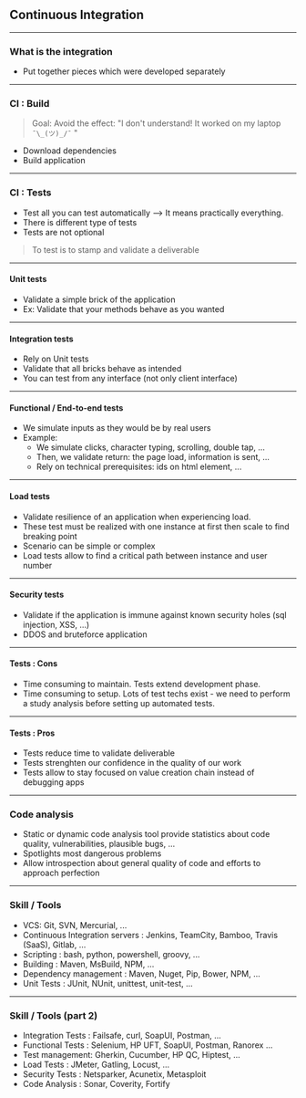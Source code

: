 ## Continuous Integration

----

### What is the integration

* Put together pieces which were developed separately

----

### CI : Build

> Goal: Avoid the effect: "I don't understand! It worked on my laptop `¯\_(ツ)_/¯` "

* Download dependencies
* Build application

----

### CI : Tests

* Test all you can test automatically --> It means practically everything.
* There is different type of tests
* Tests are not optional

> To test is to stamp and validate a deliverable

----

#### Unit tests

* Validate a simple brick of the application
* Ex: Validate that your methods behave as you wanted

----

#### Integration tests

* Rely on Unit tests
* Validate that all bricks behave as intended
* You can test from any interface (not only client interface)

----

#### Functional / End-to-end tests

* We simulate inputs as they would be by real users
* Example: 
  * We simulate clicks, character typing, scrolling, double tap, ...
  * Then, we validate return: the page load, information is sent, ...
  * Rely on technical prerequisites: ids on html element, ...

----

#### Load tests

* Validate resilience of an application when experiencing load.
* These test must be realized with one instance at first then scale to find breaking point
* Scenario can be simple or complex
* Load tests allow to find a critical path between instance and user number

----

#### Security tests

* Validate if the application is immune against known security holes (sql injection, XSS, ...)
* DDOS and bruteforce application

----

#### Tests : Cons

* Time consuming to maintain. Tests extend development phase.
* Time consuming to setup. Lots of test techs exist - we need to perform a study analysis before setting up automated tests.

----

#### Tests : Pros

* Tests reduce time to validate deliverable
* Tests strenghten our confidence in the quality of our work
* Tests allow to stay focused on value creation chain instead of debugging apps

----

### Code analysis

* Static or dynamic code analysis tool provide statistics about code quality, vulnerabilities, plausible bugs, ...
* Spotlights most dangerous problems
* Allow introspection about general quality of code and efforts to approach perfection

----

### Skill / Tools

* VCS: Git, SVN, Mercurial, ...
* Continuous Integration servers : Jenkins, TeamCity, Bamboo, Travis (SaaS), Gitlab, ...
* Scripting : bash, python, powershell, groovy, ...
* Building : Maven, MsBuild, NPM, ...
* Dependency management : Maven, Nuget, Pip, Bower, NPM, ...
* Unit Tests : JUnit, NUnit, unittest, unit-test, ...

----

### Skill / Tools (part 2)

* Integration Tests : Failsafe, curl, SoapUI, Postman, ...
* Functional Tests : Selenium, HP UFT, SoapUI, Postman, Ranorex ...
* Test management: Gherkin, Cucumber, HP QC, Hiptest, ...
* Load Tests : JMeter, Gatling, Locust, ...
* Security Tests : Netsparker, Acunetix, Metasploit
* Code Analysis : Sonar, Coverity, Fortify
